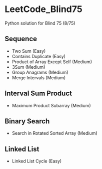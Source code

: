 # LeetCode_Blind75
Python solution for Blind 75 (8/75)

## Sequence
* Two Sum (Easy)
* Contains Duplicate (Easy)
* Product of Array Except Self (Medium)
* 3Sum (Medium)
* Group Anagrams (Medium)
* Merge Intervals (Medium)

## Interval Sum Product
* Maximum Product Subarray (Medium)

## Binary Search
* Search in Rotated Sorted Array (Medium)

## Linked List
* Linked List Cycle (Easy)
